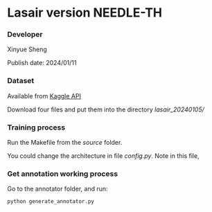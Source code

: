 # Lasair version NEEDLE-TH

### Developer
Xinyue Sheng 

Publish date: 2024/01/11

### Dataset
Available from [Kaggle API](https://kaggle.com/datasets/2135ac690e420c1129df77fc059cbddedc32c684ece3e2091bd4d03a23eb2470)

Download four files and put them into the directory *lasair_20240105/*

### Training process
Run the Makefile from the *source* folder.

You could change the architecture in file *config.py*. Note in this file, 

### Get annotation working process
Go to the annotator folder, and run:

    python generate_annotator.py












